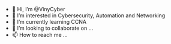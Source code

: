 - 👋 Hi, I’m @VinyCyber
- 👀 I’m interested in Cybersecurity, Automation and Networking
- 🌱 I’m currently learning CCNA
- 💞️ I’m looking to collaborate on ...
- 📫 How to reach me ...

<!---
VinyCyber/VinyCyber is a ✨ special ✨ repository because its `README.md` (this file) appears on your GitHub profile.
You can click the Preview link to take a look at your changes.
--->
